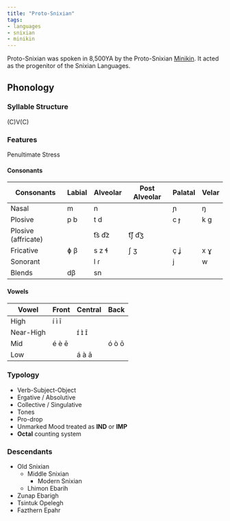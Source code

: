```yaml
---
title: "Proto-Snixian"
tags:
- languages
- snixian
- minikin
---
```

Proto-Snixian was spoken in 8,500YA by the Proto-Snixian [Minikin](fauna/2nd-realm/mammalia/minikin/minikin.md). It acted as the progenitor of the Snixian Languages.

## Phonology
### Syllable Structure
(C)V(C)

### Features
Penultimate Stress

#### Consonants
Consonants|Labial|Alveolar|Post Alveolar|Palatal|Velar
---|---|---|---|---|---
Nasal|m|n||ɲ|ŋ
Plosive|p b|t d||c ɟ|k g
Plosive (affricate)||t͡s d͡z|t͡ʃ d͡ʒ||
Fricative|ɸ β|s z ɬ|ʃ ʒ|ç ʝ|x ɣ
Sonorant||l ɾ||j|w
Blends|dβ|sn|||

#### Vowels
Vowel|Front|Central|Back
---|---|---|---
High|í ì ī||
Near-High||ɪ́ ɪ̀ ɪ̄|
Mid|é è ē||ó ò ō
Low||á à ā|

### Typology
- Verb-Subject-Object
- Ergative / Absolutive
- Collective / Singulative
- Tones
- Pro-drop
- Unmarked Mood treated as **IND** or **IMP**
- **Octal** counting system

### Descendants
 - Old Snixian
	 - Middle Snixian
		 - Modern Snixian
	 - Lhimon Ebarih
- Zunap Ebarigh
- Tsintuk Opelegh
- Fazthern Epahr